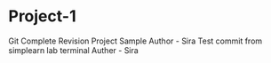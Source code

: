 # Project-1
Git Complete Revision Project Sample
Author - Sira
Test commit from simplearn lab terminal
Auther - Sira
